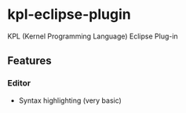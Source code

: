 # kpl-eclipse-plugin
KPL (Kernel Programming Language) Eclipse Plug-in

## Features

### Editor

- Syntax highlighting (very basic) 
